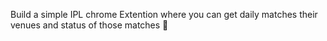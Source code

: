 Build a simple IPL chrome Extention where you can get daily matches their venues and status of those matches 🤩

